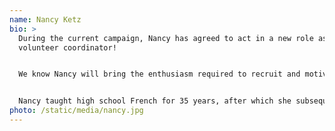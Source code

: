 ```yaml
---
name: Nancy Ketz
bio: >
  During the current campaign, Nancy has agreed to act in a new role as
  volunteer coordinator!


  We know Nancy will bring the enthusiasm required to recruit and motivate individuals for the many roles needed in a grassroots campaign like ours.


  Nancy taught high school French for 35 years, after which she subsequently retired from the Holland Patent Central School District. She remains active in retirement, as Volunteer Legislative Lead for AARP since 2006 and member of the AARP Speakers’ Bureau. She is past President of NYS Association of Foreign Language Teachers. Nancy continues to actively teach French. She is on the Board of Directors, Curriculum Committee, and instructor for Mohawk Valley Institute for Learning in Retirement (MVILR) since 2017.
photo: /static/media/nancy.jpg
---
```

